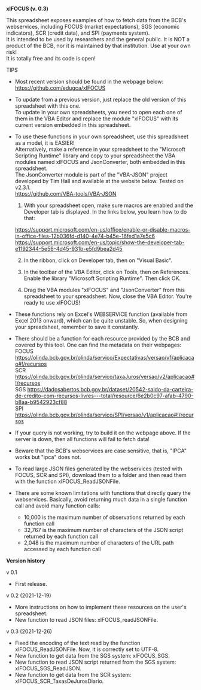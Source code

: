 **xlFOCUS (v. 0.3)**																		
																		
This spreadsheet exposes examples of how to fetch data from the BCB's webservices, including FOCUS (market expectations), SGS (economic indicators), SCR (credit data), and SPI (payments system).																		
It is intended to be used by researchers and the general public. It is NOT a product of the BCB, nor it is maintained by that institution. Use at your own risk!																		
It is totally free and its code is open!																		
																		
TIPS																		
																		
* Most recent version should be found in the webpage below:																		
https://github.com/edugca/xlFOCUS																		
																		
* To update from a previous version, just replace the old version of this spreadsheet with this one.																		
To update in your own spreadsheets, you need to open each one of them in the VBA Editor and replace the module "xlFOCUS" with its current version embedded in this spreadsheet.																		
																		
* To use these functions in your own spreadsheet, use this spreadsheet as a model, it is EASIER!																		
Alternatively, make a reference in your spreadsheet to the "Microsoft Scripting Runtime" library and copy to your spreadsheet the VBA modules named xlFOCUS and JsonConverter, both embedded in this spreadsheet.																		
The JsonConverter module is part of the "VBA-JSON" project developed by Tim Hall and available at the website below. Tested on v2.3.1.																		
https://github.com/VBA-tools/VBA-JSON																		
																		
	1) With your spreadsheet open, make sure macros are enabled and the Developer tab is displayed. In the links below, you learn how to do that:																	
																		
	https://support.microsoft.com/en-us/office/enable-or-disable-macros-in-office-files-12b036fd-d140-4e74-b45e-16fed1a7e5c6																	
	https://support.microsoft.com/en-us/topic/show-the-developer-tab-e1192344-5e56-4d45-931b-e5fd9bea2d45																	
																		
	2) In the ribbon, click on Developer tab, then on "Visual Basic".																	
																		
	3) In the toolbar of the VBA Editor, click on Tools, then on References. Enable the library "Microsoft Scripting Runtime". Then click OK.																	
																		
																		
	4) Drag the VBA modules "xlFOCUS" and "JsonConverter" from this spreadsheet to your spreadsheet. Now, close the VBA Editor. You're ready to use xlFOCUS!																	
																		
																		
* These functions rely on Excel's WEBSERVICE function (available from Excel 2013 onward), which can be quite unstable. So, when designing your spreadsheet, remember to save it constantly.																		
																		
* There should be a function for each resource provided by the BCB and covered by this tool. One can find the metadata on their webpages:																		
FOCUS	https://olinda.bcb.gov.br/olinda/servico/Expectativas/versao/v1/aplicacao#!/recursos																	
SCR	https://olinda.bcb.gov.br/olinda/servico/taxaJuros/versao/v2/aplicacao#!/recursos																	
SGS	https://dadosabertos.bcb.gov.br/dataset/20542-saldo-da-carteira-de-credito-com-recursos-livres---total/resource/6e2b0c97-afab-4790-b8aa-b9542923cf88																	
SPI	https://olinda.bcb.gov.br/olinda/servico/SPI/versao/v1/aplicacao#!/recursos																	
																		
* If your query is not working, try to build it on the webpage above. If the server is down, then all functions will fail to fetch data!																		
																		
* Beware that the BCB's  webservices are case sensitive, that is, "IPCA" works but "ipca" does not.																		
																		
* To read large JSON files generated by the webservices (tested with FOCUS, SCR and SPI), download them to a folder and then read them with the function xlFOCUS_ReadJSONFile.																		
																		
* There are some known limitations with functions that directly query the webservices. Basically, avoid returning much data in a single function call and avoid many function calls:																		
	* 10,000 is the maximum number of observations returned by each function call																	
	* 32,767 is the maximum number of characters of the JSON script returned by each function call																	
	* 2,048 is the maximum number of characters of the URL path accessed by each function call																	
																		
**Version history**																	
																		
v 0.1

* First release.																		
																		
v 0.2 (2021-12-19)

* More instructions on how to implement these resources on the user's spreadsheet.												
* New function to read JSON files: xlFOCUS_readJSONFile.																		
																		
v 0.3 (2021-12-26)

* Fixed the encoding of the text read by the function xlFOCUS_ReadJSONFile. Now, it is correctly set to UTF-8.									
* New function to get data from the SGS system: xlFOCUS_SGS.															
* New function to read JSON script returned from the SGS system: xlFOCUS_SGS_ReadJSON.												
* New function to get data from the SCR system: xlFOCUS_SCR_TaxasDeJurosDiario.													
